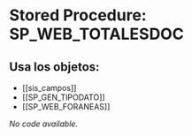 # Stored Procedure: SP_WEB_TOTALESDOC

## Usa los objetos:
- [[sis_campos]]
- [[SP_GEN_TIPODATO]]
- [[SP_WEB_FORANEAS]]

*No code available.*
